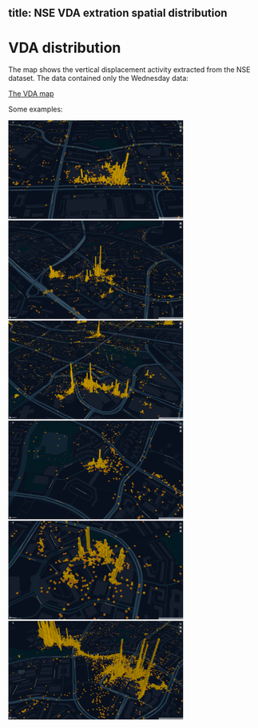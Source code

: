 title: NSE VDA extration spatial distribution
---

# VDA distribution

The map shows the vertical displacement activity extracted from the NSE dataset. The data contained only the Wednesday data:

[The VDA map](resources/nse/vda_map_01.html)

Some examples:

<a data-fancybox="gallery" href="resources/post/keplergl_bedok_bus_interchange.png" data-caption="Bedok bus/MRT interchange and Bedok Mall">
  <img width="350" src="resources/post/keplergl_bedok_bus_interchange.png">
</a>
<a data-fancybox="gallery" href="resources/post/keplergl_Clementi_clementi_town_sec.png" data-caption="Clementi Town Secondary School and Clementi MRT station">
  <img width="350" src="resources/post/keplergl_Clementi_clementi_town_sec.png">
</a>
<a data-fancybox="gallery" href="resources/post/keplergl_JurongEast_jcube_jem_westgate_imm_crestsec.png" data-caption="Jurong East, Jcube, Jem, Westgate, IMM, Crest Secondary School">
  <img width="350" src="resources/post/keplergl_JurongEast_jcube_jem_westgate_imm_crestsec.png">
</a>
<a data-fancybox="gallery" href="resources/post/keplergl_pasirris_bus_interchange.png" data-caption="Pasir Ris interchange ">
  <img width="350" src="resources/post/keplergl_pasirris_bus_interchange.png">
</a>
<a data-fancybox="gallery" href="resources/post/keplergl_tampines_interchange_and_malls.png" data-caption="Tampines bus/MRT interchange, Tampines Mall, Tampines One, Century Square">
  <img width="350" src="resources/post/keplergl_tampines_interchange_and_malls.png">
</a>
<a data-fancybox="gallery" href="resources/post/keplergl_woodlands_interchange_republic_polytechnic.png" data-caption="Woodlands interchange and Republic Polytechnic">
  <img width="350" src="resources/post/keplergl_woodlands_interchange_republic_polytechnic.png">
</a>
